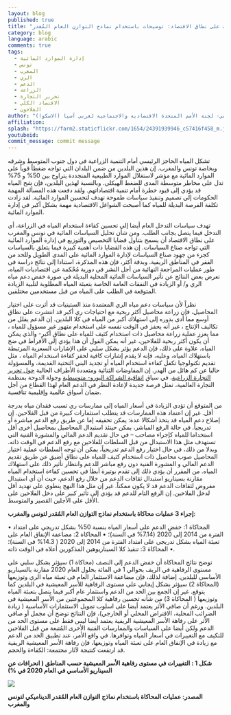 ```yaml
---
layout: blog
published: true
title: "خيارات بديلة لإدارة السياسات على نطاق الاقتصاد: توضيحات باستخدام نماذج التوازن العام المُقدر(CGE) لتونس والمغرب "
category: blog
language: arabic
comments: true
tags: 
  - إدارة الموارد المائية
  - تونس
  - المغرب
  - الري
  - الدعم
  - الزراعة
  - تحرير التجارة
  - الاقتصاد الكلي
  - الفلاحون
author: "محمد شيمينجوى – كبير الاقتصاديين ورئيس قسم التكامل الإقليمي- لجنة الأمم المتحدة الاقتصادية والاجتماعية لغربي آسيا (الاسكوا)"
affiliation: 
splash: "https://farm2.staticflickr.com/1654/24391939946_c57416f458_m.jpg"
youtubeid: 
commit_message: commit message
---
```

تشكل المياه الحاجز الرئيسي أمام التنمية الزراعية في دول جنوب المتوسط وشرقه وبخاصة تونس والمغرب.  إن هذين البلدين من ضمن البلدان التي تواجه ضغطاً قوياً على الموارد المائية مع مؤشر لاستغلال الموارد الطبيعية المتجددة يتراوح بين 50% و 75% تدل على مخاطر متوسطة المدى للضغط الهيكلي. <!-- more -->
وبالنسبة لهذين البلدين، فإن شح المياه قد يؤدي إلى قيود خطرة أمام تنمية اقتصاداتهم.  ولقد دفعت هذه المسألة المهمة الحكومات إلى تصميم وتنفيذ سياسات طموحة تهدف لتحسين الموارد المائية.  لقد زادت تكلفة الفرصة البديلة للمياه كما أصبحت الشواغل الاقتصادية مهمة بشكل أكبر في إدارة الموارد المائية.


تهدف سياسات التدخل العام أيضا إلى تحسين كفاءة استخدام المياه في الزراعة، أي التدخل فيما يتصل بجانب الطلب.  ومن شأن تحليل السياسات المائية في تونس والمغرب على نطاق الاقتصاد أن يسمح بتناول قضايا التخصيص والتوزيع في إدارة الموارد المائية التي تواجه صناع السياسات.  إن هذه القضايا ذات أهمية كبيرة فيما يتعلق بالسياسات كجزء من جهود صناع السياسات لإدارة الموارد المائية على المدى الطويل وللحد من الفقر في المناطق الريفية.  وبدقة أكثر، فإن هذه المذكرة، استنادا إلى نتائج دراسة في طور عمليات المراجعة النهائية من أجل النشر في دورية مُحْكمة عن اقتصاديات المياه، تعرض بعض النتائج عن تأثير السياسات المائية المحلية البديلة في  صورة خفض دعم مياه الري و/ أو الزيادة في النفقات العامة الخاصة بتعبئة المياه المطلوبة لتلبية الزيادة المتوقعة في الطلب على المياه من قبل مستخدمين مختلفين.


نظراً لأن سياسات دعم مياه الري المعتمدة منذ الستينيات قد أثرت على اختيار المحاصيل، فإن زراعة محاصيل أكثر ربحية مع احتياجات ري أكبر قد انتشرت على نطاق أوسع مما أدى بدوره إلى استهلاك أكبر من المياه في كلا البلدين.  إن الدعم يقلل من تكاليف الإنتاج ، غير أنه يحفز في الوقت نفسه على استخدام متهور غير مسؤول للمياه ، مما يعزز عملية زراعة محاصيل ذات استخدام كثيف للمياه على نطاق أكبر- والذي يمكن أن يكون أكثر ربحية للفلاحين، غير أنه يمكن القول أن هذا يؤدي إلى الأفراط في ضخ المياه.  علاوة على ذلك، فإن الدعم يؤثر بشكل سلبي على الإشارات السعرية المرتبطة باستهلاك المياه، وعليه، فإنه لا يقدم إشارات كافية لحفز كفاءة استخدام المياه ، مثل تقديم تكنولوجيا تكفل كفاءة استخدام المياه أو  تجديد البنى التحتية القديمة، والمسؤولة حاليا عن كم هائل من الهدر.  إن المفاوضات الثنائية ومتعددة الأطراف الحالية [حول تحرير  التجارة الزراعية](http://www.ifpri.org/publication/trade-liberalization-and-poverty-middle-east-and-north-africa)، في سياق [اتفاقية الشراكة اليورو- متوسطية](http://www.keepeek.com/Digital-Asset-Management/oecd/development/la-liberalisation-de-l-agriculture-tunisienne-et-l-union-europeenne_557216740816#page1) وجولة الدوحة بمنظمة التجارة العالمية، تمثل فرصة جديدة لإعادة النظر في الدعم العام لهذا القطاع من أجل ضمان أسواق عالمية وإقليمية تنافسية.


من المتوقع أن تؤدي الزيادة في أسعار المياه إلى ممارسات ري تسبب فقدان مياه بدرجة أقل.  غير إن اعتماد هذه الممارسات قد يتطلب استثمارات كبيرة من قبل الفلاحين. إن إصلاح دعم المياه قد يتخذ أشكالا عدة: يمكن تحقيقه إما عن طريق رفع الدعم مباشرة أو تدريجياً.  في حالة الرفع المباشر، يمكن حينئذ استبدال المحاصيل بمحاصيل أخرى أقل استخداما للمياه كإجراء مصاحب – في حال تقديم الدعم المالي والمشورة الفنية التي تستهدف مثل هذا الاستبدال من قبل السلطات للفلاحين مع رفع الدعم في الوقت ذاته.  وبدلا من ذلك، في حال اختيار رفع الدعم تدريجياً، يمكن أن توجه السلطات عملية اختيار المحاصيل صوب محاصيل ذات استخدام كثيف للمياه على نطاق أضيق عن طريق تقديم الدعم المالي و المشورة الفنية دون رفع مباشر للدعم وانتظار تأثير ذلك على استهلاك المياه.  من المقرر أن يؤدي ذلك إلى تقدم بوتيرة أبطأ في تحسين كفاءة استخدام المياه مقارنة بسيناريو استبدال ثقافات الدعم من خلال رفع الدعم، حيث أن أي استبدال مفروض لثقافات الدعم قد لا يكون ممكناً.  غير إن مثل هذا النهج ينطوي على تهديد أقل لدخل الفلاحين.  إن الرفع التام للدعم قد يؤدي إلى تأثير كبير على  دخل الفلاحين على الأقل على الأجلين القصير والمتوسط.


**إجراء 3 عمليات محاكاة باستخدام نماذج التوازن العام المُقدر لتونس والمغرب:**

•	المحاكاة 1: خفض الدعم على أسعار المياه بنسبة 50% بشكل تدريجي على امتداد الفترة من 2014 إلى 2020 (7.14% في  السنة)؛
•	المحاكاة 2: مضاعفة الإنفاق العام على تعبئة المياه بشكل تدريجي على امتداد الفترة من 2014 إلى 2020           ( 14.3% في السنة)؛
•	المحاكاة 3: تنفيذ كلا السيناريوهين المذكورين أعلاه في الوقت ذاته.


توضح نتائج المحاكاة أن خفض الدعم إلى النصف (محاكاة 1) سيؤثر بشكل سلبي على مستوى الرفاهية في الريف بحوالي 1 في المائة بحلول العام 2020 مقارنة بالسيناريو الأساسي للبلدين.  إضافة لذلك، فإن مضاعفة الاستثمار العام في تعبئة مياه الري وتوزيعها (المحاكاة 2) سيؤثر بشكل إيجابي على مستوى الرفاهية للأسر المعيشية في البلدين كما يتوقع.  غير إن الجمع بين الحد من الدعم واستثمار عام أكبر فيما يتصل بتعبئة المياه وتوزيعها ( المحاكاة 3) من شأنه تحسين رفاهية كلا المجموعتين من الأسر المعيشية في البلدين.  ورغم أن صافي الأثر يعتمد أيضا على اسلوب تمويل الاستثمارات الأساسية ( زيادة الضرائب المحلية، الاقتراض المحلي أو الخارجي)، فإن النتائج توضح أن مجمل أو صافي الأثر على رفاهة الأسر المعيشية الريفية يعتمد أيضا ليس فقط على مستوى الحد من الدعم ولكن أيضا على السياسات والممارسات الفنية الأخرى المُتبعة من قبل الفلاحين للتكيف مع التغييرات في أسعار المياه وتوافرها.  في واقع الأمر، عند تطبيق الحد من الدعم مع زيادة في الإنفاق العام على تعبئة المياه وتوزيعها، فإن رفاهة الأسر المعيشية الريفية قد ارتفعت كنتيجة لآثار مجتمعة: الكفاءة والحجم.

**شكل 1 : التغييرات في مستوى رفاهية الأسر المعيشية حسب المناطق ( انحرافات  عن السيناريو الأساسي في العام 2020 في %)**

![](http://farm2.staticflickr.com/1600/24061262180_3d2cd8cb98_b.jpg)

**المصدر: عمليات المحاكاة باستخدام نماذج التوازن العام المُقدر الديناميكي لتونس والمغرب**